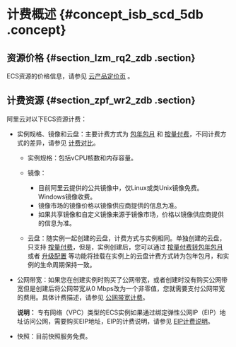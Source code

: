 # 计费概述 {#concept_isb_scd_5db .concept}

## 资源价格 {#section_lzm_rq2_zdb .section}

ECS资源的价格信息，请参见 [云产品定价页](https://www.alibabacloud.com/product/ecs) 。

## 计费资源 {#section_zpf_wr2_zdb .section}

阿里云对以下ECS资源计费：

-   实例规格、镜像和云盘：主要计费方式为 [包年包月](intl.zh-CN/产品定价/预付费（包年包月）.md#) 和 [按量付费](intl.zh-CN/产品定价/按量付费.md#)，不同计费方式的差异，请参见 [计费对比](intl.zh-CN/产品定价/计费对比.md#)。

    -   实例规格：包括vCPU核数和内存容量。

    -   镜像：

        -   目前阿里云提供的公共镜像中，仅Linux或类Unix镜像免费。Windows镜像收费。
        -   镜像市场的镜像价格以镜像供应商提供的信息为准。
        -   如果共享镜像和自定义镜像来源于镜像市场，价格以镜像供应商提供的信息为准。
    -   云盘：随实例一起创建的云盘，计费方式与实例相同。单独创建的云盘，只支持 [按量付费](intl.zh-CN/产品定价/按量付费.md#)，但是，实例创建后，您可以通过 [按量付费转包年包月](intl.zh-CN/产品定价/按量付费转预付费.md#) 或者 [升级配置](../../../../intl.zh-CN/用户指南/实例/升降配/预付费实例升级配置.md#) 等功能将挂载在实例上的云盘计费方式转为包年包月，和实例的生命周期保持一致。

-   公网带宽：如果您在创建实例时购买了公网带宽，或者创建时没有购买公网带宽但是创建后将公网带宽从0 Mbps改为一个非零值，您就需要支付公网带宽的费用。具体计费描述，请参见 [公网带宽计费](intl.zh-CN/产品定价/公网带宽计费.md#)。

    **说明：** 专有网络（VPC）类型的ECS实例如果通过绑定弹性公网IP（EIP）地址访问公网，需要购买EIP地址，EIP的计费说明，请参见 [EIP计费说明](https://www.alibabacloud.com/help/zh/doc-detail/72142.htm)。

-   快照：目前快照服务免费。


